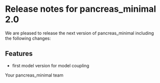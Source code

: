 # Release notes for pancreas_minimal 2.0

We are pleased to release the next version of pancreas_minimal including the 
following changes:

## Features
- first model version for model coupling

Your pancreas_minimal team
